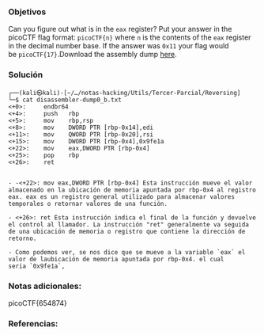 ### Objetivos 
Can you figure out what is in the `eax` register? Put your answer in the picoCTF flag format: `picoCTF{n}` where `n` is the contents of the `eax` register in the decimal number base. If the answer was `0x11` your flag would be `picoCTF{17}`.Download the assembly dump [here](https://artifacts.picoctf.net/c/510/disassembler-dump0_b.txt).
### Solución 

```
┌──(kali㉿kali)-[~/…/notas-hacking/Utils/Tercer-Parcial/Reversing]
└─$ cat disassembler-dump0_b.txt 
<+0>:     endbr64 
<+4>:     push   rbp
<+5>:     mov    rbp,rsp
<+8>:     mov    DWORD PTR [rbp-0x14],edi
<+11>:    mov    QWORD PTR [rbp-0x20],rsi
<+15>:    mov    DWORD PTR [rbp-0x4],0x9fe1a
<+22>:    mov    eax,DWORD PTR [rbp-0x4]
<+25>:    pop    rbp
<+26>:    ret


- -<+22>: mov eax,DWORD PTR [rbp-0x4] Esta instrucción mueve el valor almacenado en la ubicación de memoria apuntada por rbp-0x4 al registro eax. eax es un registro general utilizado para almacenar valores temporales o retornar valores de una función.
    
- <+26>: ret Esta instrucción indica el final de la función y devuelve el control al llamador. La instrucción "ret" generalmente va seguida de una ubicación de memoria o registro que contiene la dirección de retorno.
    
- Como podemos ver, se nos dice que se mueve a la variable `eax` el valor de laubicación de memoria apuntada por rbp-0x4. el cual seria `0x9fe1a`,
```

### Notas adicionales:

picoCTF{654874}
### Referencias:
